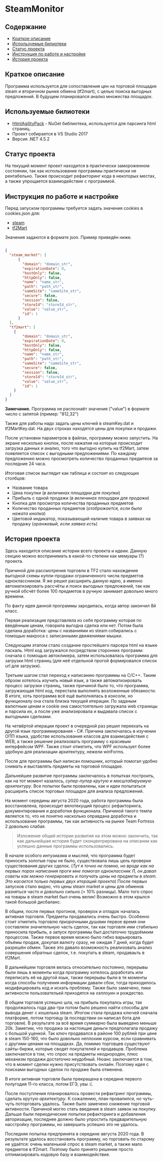 # SteamMonitor

## Содержание
- [Краткое описание](#краткое-описание)
- [Используемые билиотеки](#используемые-билиотеки)
- [Статус проекта](#cтатус-проекта)
- [Инструкция по работе и настройке](#инструкция-по-работе-и-настройке)
- [История проекта](#история-проекта)

## Краткое описание
Программа используется для сопоставления цен на торговой площадке steam и вторичном рынке обмена (tf2mart),
с целью поиска выгодных предложений. В будущем планировался анализ множества площадок.

## Используемые билиотеки
- [HtmlAgilityPack](https://www.nuget.org/packages/HtmlAgilityPack/) - NuGet библиотека, используется для парсинга html страниц.
- Проект собирается в VS Studio 2017
- Версия .NET 4.5.2

## Статус проекта
На текущий момент проект находится в практически замороженном состоянии, так как использование 
программы практически не рентабельно. Также происходит рефакторинг кода в некоторых местах, 
а также упрощается взаимодействие с программой.

## Инструкция по работе и настройке
Перед запуском программы требуется задать значения cookies в cookies.json для: 
 - [steam](https://steamcommunity.com/)
 - [tf2Mart](https://tf2mart.net/)
 
Значения задаются в формате json. Пример приведён ниже.

```json

{
  "steam_market": [
      {
        "domain": "domain_str",
        "expirationDate": 0,
        "hostOnly": false,
        "httpOnly": false,
        "name": "name_str",
        "path": "path_str",
        "sameSite": "sameSite_str",
        "secure": false,
        "session": false,
        "storeId": "storeId_str",
        "value": "value_str",
        "id": 1
      }
  ],
  "tf2mart": [
    {
        "domain": "domain_str",
        "expirationDate": 0,
        "hostOnly": false,
        "httpOnly": false,
        "name": "name_str",
        "path": "path_str",
        "sameSite": "sameSite_str",
        "secure": false,
        "session": false,
        "storeId": "storeId_str",
        "value": "value_str",
        "id": 1
    }
  ]
}

```
**Замечание.** Программа не распознаёт значения ("value") в формате число с запятой (пример: "812,32")

Также для работы надо задать цены ключей в steamKey.dat и tf2MartKey.dat.
На двух строках находятся цены для покупки и продажи.

После установки параметров в файлах, программу можно запустить. На экране несколько 
кнопок, после нажатия на которые происходит загрузка данных и анализ, того что выгодно 
купить на tf2Mart, затем появляется список с выгодными предложениями. По каждому 
предложению можно просмотреть количество проданных предмтеов за последние 24 часа.

Итоговая список выглядит как таблица и состоит из следующих столбцов:
- Название товара 
- Цена покупки (*в величинах площадки для покупки*)
- Прибыль с одной продажи (*в величинах площадки для продажи*)
- Кнопка для просмотра количества проданных предметов
- Количество проданных предметов (*отображается, если была нажата кнопка*)
- Цветовой индикатор, показывающий наличие товара в заявках на продажу (*оранжевый, если заявка есть*)

## История проекта
Здесь находится описание истории всего проекта и идеии. Данную секцию можно воспринимать 
в какой-то степени как мемуары (?) проекта.

Причиной для рассмотрения торговли в TF2 стало нахождение выгодной схемы купли-продажи 
ограниченного числа предметов одноклассником. Я же решил расширить данную идею, а именно
автоматизировать рассчёты и поиск выгодных предложений, так как ручной обсчёт более 100
предметов в ручную занимает довольно много времени. 

По факту идея данной программы зародилась, когда автор закончил 8й класс. 

Первая реализация представляла из себя программу которая по введённым ценам, 
говорила выгодна сделка или нет. Потом была сделана доработка: цены с названиями 
из steam собирались с помощью макроса с записанными движениями мышки.

Следующим этапом стало создание простейшего парсера html на языке паскаль. Html код загружался 
посредством сторонних программ: сначала с помощью автокликера, затем использовалась программа 
для загрузки html страниц (для неё отдельной прогой формировался список url для загрузки). 

Третьим шагом стал переход к написанию программы на C/C++. Таким обрзом хотелось изучить
новый язык, а также автоматизировать процесс загрузки страниц, также причиной было то, что
программа, загружающая html код, перестала выполнять возложенные обязаности. В итоге, хоть 
программа всё ещё выполнялась в консоли, но функционалу она стала близка текущей итерации.
По заданым валютным ценам и cookie она самостоятельно загружала web страницы и парсила их,
а после уже анализировала и выдавала список с выгодными сделками.

На четвёртой итерации проект в очередной раз решил переехать на другой язык программирования - C#.
Причина заключалась в изучении ОПП языка, удобстве использования классов для взаимодействия с WEB,
а также решение реализовать программу с красивым интерфейсом WPF. Также стоит отметить, что WPF
использует более удобную для реализации архитектуру, нежели winForms.

После для программы был написан помошник, который помогал удобно снимать и выставлять предметы на
торговой площадке.

Дальнейшее развитие программы заключалось в попытках построить, как на тот момент казалось, _супер-пупер 
крутую и масштабируемую архитектуру_. Все попытки были провалены, как и идеи попытаться расширить список 
торговых площадок для анализа предложений.

На момент середины августа 2020 года, работа программы была восстановлена, происходит вялотекущий процесс
рефакторинга, документирования и доработки функционала. Причиной такого темпа является то, что не понятно
насколько оправдана доработка и использование программы, так как активность на рынке Team Fortress 2 довольно
слабая.

> Изложение общей истории развития на этом можно закончить, так как дальнейшая история будет сконцентрирована
> на описании как успешно данные программы использовались.

В начале особого интузиазма и мыслей, что программа будет приносить золотые горы не было, существовала лишь 
цель проверки существования других сделок. (_Тут я точно не помню, но вроде как на первых порах написания проги
мне помогал одноклассник Л, он давал советы как можно генерировать и получать цены на предметы в steam. Это касается
только первых двух итераций проекта_) После первых запусков стало видно, что цены steam market и цены для обменов
разняться часто и довольно сильно (> 10% разницы). Мало того спрос на товары в steam market был очень велик! Возможно
в этом крылся такой большой дисбаланс.

В общем, после первых прогонов, проверок и отладок началась активная торговля. Предметы продавались очень быстро. 
Особенно стоит отметить торговлю _призрачными душами_ первое время они составляли значительную часть сделок, так 
как торговля ими стабильно приносила прибыль, а запуск программы был достаточно трудоёмким процессом. Также первое 
время можно было гибко варьировать объёмы продаж, докупая валюту сразу, не ожидая 7 дней, когда будет разрешён обмен.
Также это давало возможность реализовать анализ совершения обратных сделок, т.е. покупать в steam, продаваьть в tf2Mart.

В дальнейшем торговля велась относительно постоянно, перерывы были лишь в моменты когда программу хотелось доработать
или переписать её на другой язык, также перерывы были в те моменты когда способы получения информации давали сбои, 
тогда приходилось модифицировать код и искать проблему. Также было замечено, пики активности пользовательей приходятся
на хэллоуин и рождество.

В общем торговля успешно шла, на прибыль покупалсь игры, так продолжалось года два-три потом было решено найти способы
для вывода денег с кошелька steam. Итогом стала продажа ключей сначала платформе, потом торговцу (в последствии он 
написал бота для торговли). В результате за всё время суммарно была выведено меньше 20k. Заметим, что продажа за настоящие 
деньги предполагала продажу с большой уценкой. Так ключ продавался в районе 100 рублей при цене в steam 150-160, что 
было довольно неплохим курсом, если сравнивать с другими ценами на площадках. Да, помимо торговцев существуют сайты-биржи, 
которые сводят покупателей и продавцов. Проблема заключается в том, что спрос на предметы неоднороден, плюс механизм 
продажи достаточно неудобный. Нюанс заключается в том, что в момент сделки нужно присутствовать онлайн. Поэтому идея
с поисками выгодных сделок по продаже была отменена.

В итоге активная торговля была прекращена в середине первого полугодия 11-го класса, потом  ЕГЭ, увы :(.

После поступления планировалось провести рефактринг программы, сделать крутую _архитектуру_. К сожалению, план 
провалился, но чуть-чуть поторговать удалось. Также было замечено снижение торговой активности. Причиной могло
стать введение в steam заявок на покупку. Дальше были периодические попытки рефакторинга и добавления 
авторизации, последнее должно было упростить предварительную насстройку программы, но завершить успешно это 
не удалось. 

Последняя попытка предпринята в середине августа 2020 года. В результате удалось восстановить программу, но 
торговать по старому не удаётся: очень маленький спрос в steam market, а также мало предметов в tf2mart. 
Поэтому было принято решение просто оптимизировать кодовую базу и взаимодействие. 

